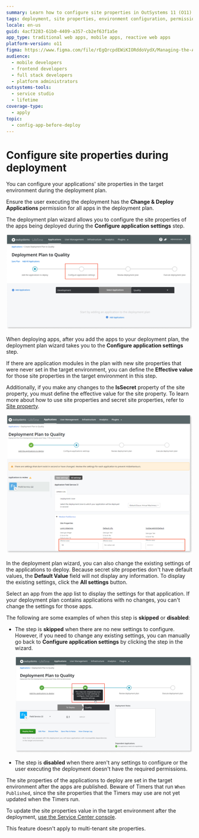 ```yaml
---
summary: Learn how to configure site properties in OutSystems 11 (O11) during deployment to enhance application settings management.
tags: deployment, site properties, environment configuration, permissions, application lifecycle management
locale: en-us
guid: 4acf3283-61b0-4409-a357-cb2ef63f1a5e
app_type: traditional web apps, mobile apps, reactive web apps
platform-version: o11
figma: https://www.figma.com/file/rEgQrcpdEWiKIORddoVydX/Managing-the-Applications-Lifecycle?type=design&node-id=257%3A33&mode=design&t=98kL4vRdGIKpuwQm-1
audience:
  - mobile developers
  - frontend developers
  - full stack developers
  - platform administrators
outsystems-tools:
  - service studio
  - lifetime
coverage-type:
  - apply
topic:
  - config-app-before-deploy
---
```


# Configure site properties during deployment

You can configure your applications' site properties in the target environment during the deployment plan.

<div class="info" markdown="1">

Ensure the user executing the deployment has the **Change & Deploy Applications** permission for all apps in the deployment plan.

</div>

The deployment plan wizard allows you to configure the site properties of the apps being deployed during the **Configure application settings** step.

![Screenshot of the deployment plan wizard highlighting the 'Configure application settings' step.](images/configure-settings-during-deploy-2.png "Configure Application Settings During Deployment")

When deploying apps, after you add the apps to your deployment plan, the deployment plan wizard takes you to the **Configure application settings** step.

If there are application modules in the plan with new site properties that were never set in the target environment, you can define the **Effective value** for those site properties in the target environment in this step.

Additionally, if you make any changes to the **IsSecret** property of the site property, you must define the effective value for the site property. To learn more about how to use site properties and secret site properties, refer to [Site property](../ref/lang/auto/class-site-property.md#example-2). 

![Screenshot of the deployment plan wizard where the user defines the Effective value for new Site Properties.](images/cfg-site-prop-stg-lt.png "Effective Value for Site Properties")

In the deployment plan wizard, you can also change the existing settings of the applications to deploy. Because secret site properties don't have default values, the **Default Value** field will not display any information. To display the existing settings, click the **All settings** button.

Select an app from the app list to display the settings for that application. If your deployment plan contains applications with no changes, you can't change the settings for those apps.

The following are some examples of when this step is **skipped** or **disabled**:

* The step is **skipped** when there are no new settings to configure. However, if you need to change any existing settings, you can manually go back to **Configure application settings** by clicking the step in the wizard.

    ![Illustration of the deployment plan wizard with the 'Configure application settings' step skipped or disabled.](images/configure-settings-during-deploy-4.png "Skipping or Disabling Configuration Steps")

* The step is **disabled** when there aren't any settings to configure or the user executing the deployment doesn't have the required permissions.

The site properties of the applications to deploy are set in the target environment after the apps are published. Beware of Timers that run `When Published`, since the site properties that the Timers may use are not yet updated when the Timers run.

To update the site properties value in the target environment after the deployment, [use the Service Center console](configure-application-settings-after-deployment.md).

<div class="info" markdown="1">

This feature doesn't apply to multi-tenant site properties.

</div>


